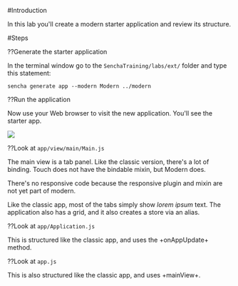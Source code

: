 #Introduction
 
In this lab you'll create a modern starter application and review its structure.

#Steps

??Generate the starter application

In the terminal window go to the `SenchaTraining/labs/ext/` folder and type this statement:

    sencha generate app --modern Modern ../modern


??Run the application

Now use your Web browser to visit the new application. You'll see the starter app.

<img src="resources/images/ext6/ModernStarterApp.jpg"/>


??Look at `app/view/main/Main.js`

The main view is a tab panel. Like the classic version, there's a lot of binding. Touch does
not have the bindable mixin, but Modern does.

There's no responsive code because the responsive plugin and mixin are not yet part of modern.

Like the classic app, most of the tabs simply show *lorem ipsum* text. The application also
has a grid, and it also creates a store via an alias. 


??Look at `app/Application.js`

This is structured like the classic app, and uses the +onAppUpdate+ method. 

??Look at `app.js`

This is also structured like the classic app, and uses +mainView+.




